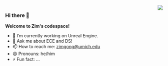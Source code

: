 <img align="right" src="https://github-readme-stats.vercel.app/api?username=ZimG386&show_icons=true&icon_color=D5C0A4&text_color=394F3F&bg_color=ffffff&hide_title=true" />

### Hi there 👋
 **Welcome to Zim's codespace!**
- 🔭 I’m currently working on Unreal Engine. 
- 💬 Ask me about ECE and DS!
- 📫 How to reach me: zimgong@umich.edu
- 😄 Pronouns: he/him
- ⚡ Fun fact: ...
